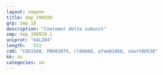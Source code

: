 ```yaml
---
layout: smgene
title: Smp_198920
grp: Smp_19
description: "Coatomer delta subunit"
smp: Smp_198920.1
uniprot: "G4LZD4"
length:   522
cdd: "COG1588, PRK03879, cl00688, pfam01868, smart00538"
kk: ns
categories: sm
---
```

